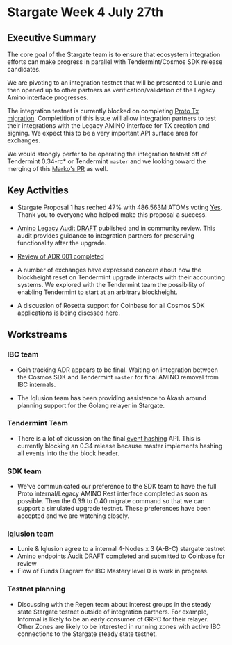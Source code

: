 # Stargate Week  4 July 27th

## Executive Summary

The core goal of the Stargate team is to ensure that ecosystem integration efforts can make progress in parallel with Tendermint/Cosmos SDK release candidates.

We are pivoting to an integration testnet that will be presented to Lunie and then opened up to other partners as verification/validation of the Legacy Amino interface progresses.

The integration testnet is currently blocked on completing [Proto Tx migration](https://github.com/cosmos/cosmos-sdk/issues/6213). Completition of this issue will allow integration partners to test their integrations with the Legacy AMINO interface for TX creation and signing. We expect this to be a very important API surface area for exchanges.

We would strongly perfer to be operating the integration testnet off of Tendermint 0.34-rc* or Tendermint `master` and we looking toward the merging of this [Marko's PR](https://github.com/cosmos/cosmos-sdk/pull/6471) as well.  

## Key Activities

* Stargate Proposal 1 has reched 47% with 486.563M ATOMs voting [Yes](https://hubble.figment.network/cosmos/chains/cosmoshub-3/governance/proposals/27). Thank you to everyone who helped make this proposal a success.

* [Amino Legacy Audit DRAFT](https://github.com/cosmosdevs/stargate/pull/8) published and in community review. This audit provides guidance to integration partners for preserving functionality after the upgrade.

* [Review of ADR 001 completed](https://github.com/cosmos/cosmos-sdk/pull/6662)

* A number of exchanges have expressed concern about how the blockheight reset on Tendermint upgrade interacts with their accounting systems. We explored with the Tendermint team the possibility of enabling Tendermint to start at an arbitrary blockheight.

* A discussion of Rosetta support for Coinbase for all Cosmos SDK applications is being discssed [here](https://github.com/cosmos/cosmos-sdk/issues/6831).

## Workstreams

### IBC team

* Coin tracking ADR appears to be final. Waiting on integration between the Cosmos SDK and Tendermint `master` for final AMINO removal from IBC internals.

* The Iqlusion team has been providing assistence to Akash around planning support for the Golang relayer in Stargate.

### Tendermint Team

* There is a lot of dicussion on the final [event hashing](https://github.com/tendermint/tendermint/pull/5134) API. This is currently blocking an 0.34 release because master implements hashing all events into the the block header.

### SDK team

* We've communicated our preference to the SDK team to have the full Proto internal/Legacy AMINO Rest interface completed as soon as possible. Then the 0.39 to 0.40 migrate command so that we can support a simulated upgrade testnet. These preferences have been accepted and we are watching closely.

### Iqlusion team

* Lunie & Iqlusion agree to a internal 4-Nodes x 3 (A-B-C) stargate testnet
* Amino endpoints Audit DRAFT completed and submitted to Coinbase for review
* Flow of Funds Diagram for IBC Mastery level 0 is work in progress.

### Testnet planning

* Discussing with the Regen team about interest groups in the steady state Stargate testnet outside of integration partners. For example, Informal is likely to be an early consumer of GRPC for their relayer. Other Zones are likely to be interested in running zones with active IBC connections to the Stargate steady state testnet.
